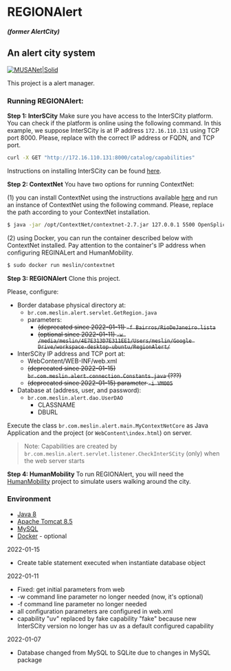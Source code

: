 # REGIONAlert
##### (former AlertCity)
## An alert city system

[![MUSANet|Solid](https://raw.githubusercontent.com/meslin8752/InterSCity-onibus/master/PoweredByMUSANet.png)](https://musanet.meslin.com.br/)

This project is a alert manager.


### Running REGIONAlert:

**Step 1: InterSCity**
Make sure you have access to the InterSCity platform. You can check if the platform is online using the following command. In this example, we suppose InterSCity is at IP address `172.16.110.131` using TCP port 8000. Please, replace with the correct IP address or FQDN, and TCP port.
```sh
curl -X GET "http://172.16.110.131:8000/catalog/capabilities"
```

Instructions on installing InterSCity can be found [here](https://gitlab.com/interscity/interscity-platform/interscity-platform/-/tree/master/deploy).

**Step 2: ContextNet**
You have two options for running ContextNet:

(1) you can install ContextNet using the instructions available [here](http://wiki.lac.inf.puc-rio.br/doku.php) and run an instance of ContextNet using the following command. Please, replace the path according to your ContextNet installation.
```sh
$ java -jar /opt/ContextNet/contextnet-2.7.jar 127.0.0.1 5500 OpenSplice
```

(2) using Docker, you can run the container described below with ContextNet installed. Pay attention to the container's IP address when configuring REGINALert and HumanMobility.
```sh
$ sudo docker run meslin/contextnet
```

**Step 3: REGIONAlert**
Clone this project.

Please, configure:
* Border database physical directory at:
  * `br.com.meslin.alert.servlet.GetRegion.java`
  * parameters:
    * ~~(deprecated since 2022-01-11) `-f Bairros/RioDeJaneiro.lista`~~
    * ~~(optional since 2022-01-11) `-w /media/meslin/4E7E313D7E311EE1/Users/meslin/Google Drive/workspace-desktop-ubuntu/RegionAlert/`~~
* InterSCity IP address and TCP port at:
  * WebContent/WEB-INF/web.xml
  * ~~(deprecated since 2022-01-15) `br.com.meslin.alert.connection.Constants.java` (???)~~
  * ~~(deprecated since 2022-01-15) parameter `-i VM005`~~
* Database at (address, user, and password):
  * `br.com.meslin.alert.dao.UserDAO`
    * CLASSNAME
    * DBURL

Execute the class `br.com.meslin.alert.main.MyContextNetCore` as Java Application and the project (or `WebContent\index.html`) on server.

> Note: Capabilities are created by `br.com.meslin.alert.servlet.listener.CheckInterSCity` (only) when the web server starts

**Step 4: HumanMobility**
To run REGIONAlert, you will need the [HumanMobility](https://github.com/meslin8752/HumanMobility.git) project to simulate users walking around the city.

### Environment
* [Java 8](https://www.java.com/en/download/)
* [Apache Tomcat 8.5](https://tomcat.apache.org/download-80.cgi)
* [MySQL](https://dev.mysql.com/downloads/)
* [Docker](https://www.docker.com/) - optional

2022-01-15
* Create table statement executed when instantiate database object

2022-01-11
* Fixed: get initial parameters from web
* -w command line parameter no longer needed (now, it's optional)
* -f command line parameter no longer needed
* all configuration parameters are configured in web.xml
* capability "uv" replaced by fake capability "fake" because new InterSCity version no longer has uv as a default configured capability

2022-01-07
* Database changed from MySQL to SQLite due to changes in MySQL package
